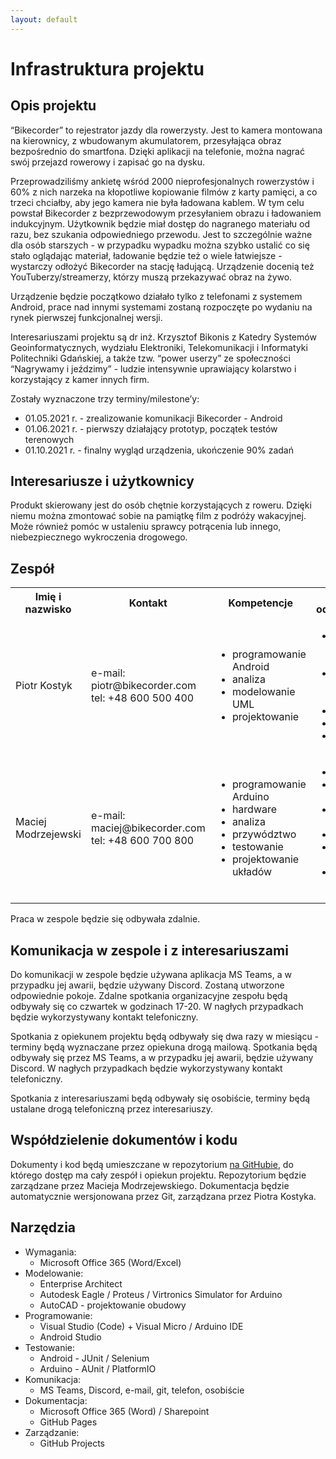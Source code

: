 ```yaml
---
layout: default
---
```

<h1>Infrastruktura projektu</h1>

<h2>Opis projektu</h2>
<p>“Bikecorder” to rejestrator jazdy dla rowerzysty. Jest to kamera montowana na kierownicy, z wbudowanym akumulatorem, przesyłająca obraz bezpośrednio do smartfona. Dzięki aplikacji na telefonie, można nagrać swój przejazd rowerowy i zapisać go na dysku.</p>
<p>Przeprowadziliśmy ankietę wśród 2000 nieprofesjonalnych rowerzystów i 60% z nich narzeka na kłopotliwe kopiowanie filmów z karty pamięci, a co trzeci chciałby, aby jego kamera nie była ładowana kablem. W tym celu powstał Bikecorder z bezprzewodowym przesyłaniem obrazu i ładowaniem indukcyjnym. Użytkownik będzie miał dostęp do nagranego materiału od razu, bez szukania odpowiedniego przewodu. Jest to szczególnie ważne dla osób starszych - w przypadku wypadku można szybko ustalić co się stało oglądając materiał, ładowanie będzie też o wiele łatwiejsze - wystarczy odłożyć Bikecorder na stację ładującą. Urządzenie docenią też YouTuberzy/streamerzy, którzy muszą przekazywać obraz na żywo.</p>
<p>Urządzenie będzie początkowo działało tylko z telefonami z systemem Android, prace nad innymi systemami zostaną rozpoczęte po wydaniu na rynek pierwszej funkcjonalnej wersji.</p>
<p>Interesariuszami projektu są dr inż. Krzysztof Bikonis z Katedry Systemów Geoinformatycznych, wydziału Elektroniki, Telekomunikacji i Informatyki Politechniki Gdańskiej, a także tzw. “power userzy” ze społeczności “Nagrywamy i jeździmy” - ludzie intensywnie uprawiający kolarstwo i korzystający z kamer innych firm.</p>
<p>Zostały wyznaczone trzy terminy/milestone’y:
  <ul>
    <li>01.05.2021 r. - zrealizowanie komunikacji Bikecorder - Android</li>
    <li>01.06.2021 r. - pierwszy działający prototyp, początek testów terenowych</li>
    <li>01.10.2021 r. - finalny wygląd urządzenia, ukończenie 90% zadań</li>
  </ul>
</p>

<h2>Interesariusze i użytkownicy</h2>
<p>Produkt skierowany jest do osób chętnie korzystających z roweru. Dzięki niemu można zmontować sobie na pamiątkę film z podróży wakacyjnej. Może również pomóc w ustaleniu sprawcy potrącenia lub innego, niebezpiecznego wykroczenia drogowego.</p>

<h2>Zespół</h2>
<table>
  <tr>
    <th>Imię i nazwisko</th>
    <th>Kontakt</th>
    <th>Kompetencje</th>
    <th>Obszary odpowiedzialności</th>
  </tr>
  <tr>
    <td>Piotr Kostyk</td>
    <td>e-mail: piotr@bikecorder.com<br/>tel: +48 600 500 400</td>
    <td>
      <ul>
        <li>programowanie Android</li>
        <li>analiza</li>
        <li>modelowanie UML</li>
        <li>projektowanie</li>
      </ul>
    </td>
    <td>
      <ul>
        <li>programowanie aplikacji mobilnej</li>
        <li>pozyskiwanie wymagań od klienta</li>
        <li>analiza</li>
        <li>modelowanie</li>
        <li>dokumentacja</li>
      </ul>
    </td>
  </tr>
  <tr>
    <td>Maciej Modrzejewski</td>
    <td>e-mail: maciej@bikecorder.com<br/>tel: +48 600 700 800</td>
    <td>
      <ul>
        <li>programowanie Arduino</li>
        <li>hardware</li>
        <li>analiza</li>
        <li>przywództwo</li>
        <li>testowanie</li>
        <li>projektowanie układów</li>
      </ul>
    </td>
    <td>
      <ul>
        <li>lider zespołu</li>
        <li>kontakt z klientem</li>
        <li>programowanie sprzętu</li>
        <li>infrastruktura</li>
        <li>wybór architektury</li>
        <li>dobór technologii</li>
      </ul>
    </td>
  </tr>
</table>
<p>Praca w zespole będzie się odbywała zdalnie.</p>

<h2>Komunikacja w zespole i z interesariuszami</h2>
<p>Do komunikacji w zespole będzie używana aplikacja MS Teams, a w przypadku jej awarii, będzie używany Discord. Zostaną utworzone odpowiednie pokoje. Zdalne spotkania organizacyjne zespołu będą odbywały się co czwartek w godzinach 17-20. W nagłych przypadkach będzie wykorzystywany kontakt telefoniczny.</p>
<p>Spotkania z opiekunem projektu będą odbywały się dwa razy w miesiącu - terminy będą wyznaczane przez opiekuna drogą mailową. Spotkania będą odbywały się przez MS Teams, a w przypadku jej awarii, będzie używany Discord. W nagłych przypadkach będzie wykorzystywany kontakt telefoniczny.</p>
<p>Spotkania z interesariuszami będą odbywały się osobiście, terminy będą ustalane drogą telefoniczną przez interesariuszy.</p>

<h2>Współdzielenie dokumentów i kodu</h2>
<p>Dokumenty i kod będą umieszczane w repozytorium <a href="
https://github.com/Kejdzuuu/rejestrator_jazdy_rowerzysty/">na GitHubie</a>, do którego dostęp ma cały zespół i opiekun projektu. Repozytorium będzie zarządzane przez Macieja Modrzejewskiego. Dokumentacja będzie automatycznie wersjonowana przez Git, zarządzana przez Piotra Kostyka.</p>

<h2>Narzędzia</H2>
<ul>
  <li>
    Wymagania:
    <ul><li>Microsoft Office 365 (Word/Excel)</li></ul>
  </li>
  <li>
    Modelowanie:
    <ul>
      <li>Enterprise Architect</li>
      <li>Autodesk Eagle / Proteus / Virtronics Simulator for Arduino</li>
      <li>AutoCAD - projektowanie obudowy</li>
    </ul>
  </li>
  <li>
    Programowanie:
    <ul>
      <li>Visual Studio (Code) + Visual Micro / Arduino IDE</li>
      <li>Android Studio</li>
    </ul>
  </li>
  <li>
    Testowanie:
    <ul>
      <li>Android - JUnit / Selenium</li>
      <li>Arduino - AUnit / PlatformIO</li>
    </ul>
  </li>
  <li>
    Komunikacja:
    <ul>
      <li>MS Teams, Discord, e-mail, git, telefon, osobiście</li>
    </ul>
  </li>
  <li>
    Dokumentacja:
    <ul>
      <li>Microsoft Office 365 (Word) / Sharepoint</li>
      <li>GitHub Pages</li>
    </ul>
  </li>
  <li>
    Zarządzanie:
    <ul>
      <li>GitHub Projects</li>
    </ul>
  </li>
</ul>

